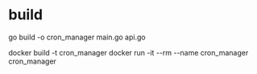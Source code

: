 


# build

go build -o cron_manager main.go api.go

docker build -t cron_manager
docker run -it --rm --name cron_manager cron_manager


